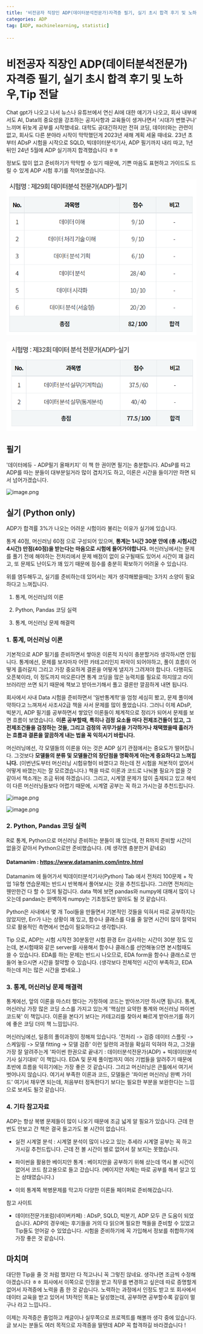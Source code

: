 ```yaml
---
title: '비전공자 직장인 ADP(데이터분석전문가)자격증 필기, 실기 초시 합격 후기 및 노하우,Tip 전달'
categories: ADP
tag: [ADP, machinelearning, statistic]

---
```


<head>
  <style>
    table.dataframe {
      white-space: normal;
      width: 100%;
      height: 240px;
      display: block;
      overflow: auto;
      font-family: Arial, sans-serif;
      font-size: 0.9rem;
      line-height: 20px;
      text-align: center;
      border: 0px !important;
    }

    table.dataframe th {
      text-align: center;
      font-weight: bold;
      padding: 8px;
    }

    table.dataframe td {
      text-align: center;
      padding: 8px;
    }

    table.dataframe tr:hover {
      background: #b8d1f3; 
    }

    .output_prompt {
      overflow: auto;
      font-size: 0.9rem;
      line-height: 1.45;
      border-radius: 0.3rem;
      -webkit-overflow-scrolling: touch;
      padding: 0.8rem;
      margin-top: 0;
      margin-bottom: 15px;
      font: 1rem Consolas, "Liberation Mono", Menlo, Courier, monospace;
      color: $code-text-color;
      border: solid 1px $border-color;
      border-radius: 0.3rem;
      word-break: normal;
      white-space: pre;
    }

  .dataframe tbody tr th:only-of-type {
      vertical-align: middle;
  }

  .dataframe tbody tr th {
      vertical-align: top;
  }

  .dataframe thead th {
      text-align: center !important;
      padding: 8px;
  }

  .page__content p {
      margin: 0 0 0px !important;
  }

  .page__content p > strong {
    font-size: 0.8rem !important;
  }

  </style>
</head>


# 비전공자 직장인 ADP(데이터분석전문가)자격증 필기, 실기 초시 합격 후기 및 노하우,Tip 전달


Chat gpt가 나오고 나서 뉴스나 유튜브에서 연신 AI에 대한 얘기가 나오고, 회사 내부에서도 AI, Data의 중요성을 강조하는 공지사항과 교육들이 생겨나면서 '시대가 변했구나' 느끼며 뒤늦게 공부를 시작했네요. 대학도 공대긴하지만 전혀 코딩, 데이터와는 관련이 없고, 회사도 다른 분야라 시작이 막막했던게 2023년 새해 계획 세울 때네요. 23년 초부터 ADsP 시험을 시작으로 SQLD, 빅데이터분석기사, ADP 필기까지 내리 따고, 1년 뒤인 24년 5월에 ADP 실기까지 합격했습니다 ㅎㅎ



정보도 많이 없고 준비하기가 막막할 수 있기 때문에, 기쁜 마음도 표현하고 가이드도 드릴 수 있게 ADP 시험 후기를 적어보겠습니다.


![](/images/adp_pass1.png)<!-- -->

![](/images/adp_pass2.png)<!-- -->


## 필기


'데이터에듀 - ADP필기 올패키지' 이 책 한 권이면 필기는 충분합니다. ADsP를 따고 ADP를 따는 분들이 대부분일거라 많이 겹치기도 하고, 이론은 시간을 들이기만 하면 되서 넘어가겠습니다.


![image.png](attachment:e9273692-887d-4695-a40d-2d37cf7c9942.png)


## 실기 (Python only)

ADP가 합격률 3%가 나오는 어려운 시험이라 불리는 이유가 실기에 있습니다.  

통계 40점, 머신러닝 60점 으로 구성되어 있으며, __통계는 1시간 30분 안에 (총 시험시간 4시간) 만점(40점)을 받는다는 마음으로 시험에 들어가야합니다.__ 머신러닝에서는 문제를 풀기 전에 해야하는 전처리에서 문제 배점이 없이 요구될때도 있어서 시간이 꽤 걸리고, 또 문제도 난이도가 꽤 있기 때문에 점수를 충분히 확보하기 어려울 수 있습니다.



위를 염두해두고, 실기를 준비하는데 있어서는 제가 생각해봤을때는 3가지 소양이 필요하다고 느껴집니다.  

1. 통계, 머신러닝의 이론  

2. Python, Pandas 코딩 실력  

3. 통계, 머신러닝 문제 해결력      


### 1. 통계, 머신러닝 이론


기본적으로 ADP 필기를 준비하면서 쌓아온 이론적 지식이 충분할거라 생각하시면 안됩니다. 통계에선, 문제를 보자마자 어떤 카테고리인지 파악이 되어야하고, 풀이 흐름이 어떻게 흘러갈지 그리고 가장 중요하게 결론을 어떻게 낼지가 그려져야 합니다. 다행히도 오픈북이라, 이 정도까지 떠오른다면 통계 코딩을 많은 능력치를 필요로 하지않고 라이브러리만 쓰면 되기 때문에 책보고 받아쓰기해서 풀고 결론만 깔끔하게 내면 됩니다.  

회사에서 사내 Data 시험을 준비하면서 '일반통계학'을 엄청 세심히 봤고, 문제 풀이에 약하다고 느껴져서 사조사2급 책을 사서 문제를 많이 풀었습니다. 그러니 이제 ADsP, 빅분기, ADP 필기를 공부하면서 쌓았던 이론들이 체계적으로 정리가 되어서 문제를 보면 흐름이 보였습니다. __이론 공부할때, 특히나 검정 요소들 마다 전제조건들이 있고, 그 전제조건들을 검정하는 것들, 그리고 검정의 귀무가설을 기각하거나 채택했을때 흘러가는 흐름과 결론을 깔끔하게 내는 법을 꼭 익히시기 바랍니다.__  



머신러닝에선, 각 모델들의 이론을 아는 것은 ADP 실기 관점에서는 중요도가 떨어집니다. 그것보다 __모델들의 분류 및 모델들간의 장단점을 명확하게 아는게 중요하다고 느껴집니다.__ (이번년도부터 머신러닝 시험유형이 바꼈다고 하는데 전 시험을 쳐본적이 없어서 어떻게 바꼈는지는 잘 모르겠습니다.) 책을 따로 이론과 코드로 나눠볼 필요가 없을 것 같아서 책소개는 조금 뒤에 하겠습니다. 그리고, 시계열 문제가 많이 출제되고 있고 해석이 다른 머신러닝들보다 어렵기 때문에, 시계열 공부는 꼭 하고 가시는걸 추천드립니다.


![image.png](attachment:9dcfdb1b-23c0-4db6-a034-e7c44d63df08.png)


![image.png](attachment:8493f763-8b1f-4260-a63d-cc46d909d982.png)


### 2. Python, Pandas 코딩 실력


R로 통계, Python으로 머신러닝 준비하는 분들이 꽤 있는데, 전 R까지 준비할 시간이 없을것 같아서 Python으로만 준비했습니다. (제 생각엔 충분한거 같네요)  



#### Datamanim : https://www.datamanim.com/intro.html  

Datamanim 에 들어가서 빅데이터분석기사(Python) Tab 에서 전처리 100문제 + 작업 1유형 연습문제는 반드시 반복해서 풀어보시는 것을 추천드립니다. 그러면 전처리는 웬만한건 다 할 수 있게 될겁니다. data 책에 보면 pandas와 numpy에 대해서 많이 나오는데 pandas는 완벽하게 numpy는 기초정도만 알아도 될 것 같습니다.



Python은 사내에서 몇 개 Tool들을 만들면서 기본적인 것들을 익혀서 따로 공부하지는 않았지만, Err가 나는 상황이 꽤 있고, 함수나 클래스를 다룰 줄 알면 시간이 많이 절약되므로 활용적인 측면에서 연습이 필요하다고 생각합니다.



Tip 으로, ADP는 시험 시작전 30분동안 시험 환경 Err 검사하는 시간이 30분 정도 있는데, 본시험때와 같은 server를 사용해서 함수나 클래스를 선언해놓으면 본시험때도 쓸 수 있습니다. EDA를 하는 문제는 반드시 나오므로, EDA form을 함수나 클래스로 만들어 놓으시면 시간을 절약할 수 있습니다. (생각보다 전체적인 시간이 부족하고, EDA 하는데 저는 많은 시간을 썼네요..)


### 3. 통계, 머신러닝 문제 해결력



통계에선, 앞의 이론을 마스터 했다는 가정하에 코드는 받아쓰기만 하시면 됩니다. 통계, 머신러닝 가장 많은 코딩 소스를 가지고 있는게 '핵심만 요약한 통계와 머신러닝 파이썬 코드북' 이 책입니다. 이론을 본다기 보다는 카테고리를 찾아서 빠르게 받아쓰기를 하기에 좋은 코딩 더미 책 느낌입니다.   



머신러닝에선, 일종의 풀이과정이 정해져 있습니다. '전처리 -> 검증 데이터 스플릿 -> 스케일링 -> 모델 fitting -> 모델 검증' 이런 일련의 과정을 확실히 익혀야 하고, 그것을 가장 잘 알려주는게 '파이썬 한권으로 끝내기 : 데이터분석전문가(ADP) + 빅데이터분석기사 실기대비' 이 책입니다. EDA 및 문제 풀이법까지 여러 기법들을 알려주기 때문에 초반에 흐름을 익히기에는 가장 좋은 것 같습니다. 그리고 머신러닝은 큰틀에서 여기서 벗어나지 않습니다. 여기서 부족한 이론과 코드, 모델들은 '파이썬 머신러닝 완벽 가이드' 여기서 채우면 되는데, 처음부터 정독한다기 보다는 필요한 부분을 보완한다는 느낌으로 보셔도 될것 같습니다.


### 4. 기타 참고자료


ADP는 항상 복병 문제들이 많이 나오기 때문에 조금 넓게 알 필요가 있습니다. 근데 한번도 안보고 간 책은 결국 들고가도 볼 시간이 없습니다.



- 실전 시계열 분석 : 시계열 분석이 많이 나오고 있는 추세라 시계열 공부는 꼭 하고 가시길 추천드립니다. 근데 전 볼 시간이 별로 없어서 잘 보지는 못했습니다.

- 파이썬을 활용한 베이지안 통계 : 베이지안을 공부하기 위해 샀는데 역시 볼 시간이 없어서 코드 참고용으로 들고 갔습니다. (베이지안 자체는 따로 공부를 해서 알고 있는 상태였습니다.)

- 이외 통계쪽 복병문제를 막고자 다양한 이론들 페이퍼로 준비해갔습니다.



참고 사이트

- 데이터전문가포럼(네이버카페) : ADsP, SQLD, 빅분기, ADP 모두 큰 도움이 되었습니다. ADP의 경우에는 후기들을 거의 다 읽으며 필요한 책들을 준비할 수 있었고 Tip들도 얻어갈 수 있었습니다. 시험을 준비하기에 꼭 가입해서 정보를 취합하기에 가장 좋은 것 같습니다.





## 마치며


대단한 Tip을 줄 것 처럼 했지만 다 적고나니 꼭 그렇진 않네요. 생각나면 조금씩 수정해야겠습니다 ㅎㅎ 회사에서 이쪽으로 인정을 받고 직무를 변경하고 싶은데 따로 증명할게 없어서 자격증에 노력을 좀 한 것 같습니다. 노력하는 과정에서 인정도 받고 또 회사에서 데이터 교육을 받고 있어서 1차적인 목표는 달성했는데, 공부하면 공부할수록 갈길이 멀구나 라고 느낍니다..   

이제는 자격증은 졸업하고 캐글이나 실무쪽으로 프로젝트를 해볼까 생각 중에 있습니다. 글 보시는 분들도 여러 목적으로 자격증을 딸텐데 ADP 꼭 합격하길 바라겠습니다 !

